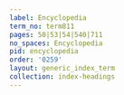 ```yaml
---
label: Encyclopedia
term_no: term811
pages: 50|53|54|540|711
no_spaces: Encyclopedia
pid: encyclopedia
order: '0259'
layout: generic_index_term
collection: index-headings
---
```

